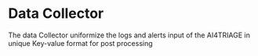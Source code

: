 # Data Collector 

The data Collector uniformize the logs and alerts input of the AI4TRIAGE in unique Key-value format for post processing
